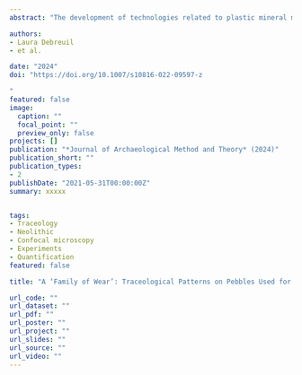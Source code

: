 ```yaml
---
abstract: "The development of technologies related to plastic mineral matters (PMM), including clay, mud, and plaster, represents a major step in cultural evolution because of their important repercussions for food processing, storage, transportation, construction, and symbolic expression in past human societies. This paper aims to illuminate the chaînes opératoires employed in the transformation of PMM and highlight early evidence for these technologies in the archaeological record. Our focus is ‘ad-hoc’ (or non-manufactured) ground stone tools used in finishing operations. Specifically, we discuss pebbles and cobbles employed to regularize, smooth, or burnish clay and mud-based products. Because these tools consist of unmodified rocks, recognizing and understanding the traces developed through use is essential for their identification. This is a pilot study that draws on experiments, ethnographic studies and quantification via confocal microscopy to assess the variability of use-wear developed on mud and clay processors. Extra attention is placed on micro-polish, not only because this type of wear has been seldom described before for such tools, but also because it appears to be highly diagnostic. We suggest that the variability observed can be described as a family of wear, that is, a range of recurrent use-wear characteristics associated with the processing of PMM. We analyze two collections associated with different chrono-cultural contexts: the Late Natufian site of Hilazon Tachtit in the Southern Levant and the Late Neolithic site of Kremasti-Kilada in Greece. At both sites, the identification of processors of PMM provides pivotal data to understand the relevant chaînes opératoires, assess the emergence and development of these technologies, and also explore symbolic behaviors."

authors:
- Laura Debreuil
- et al.

date: "2024"
doi: "https://doi.org/10.1007/s10816-022-09597-z

"
featured: false
image:
  caption: ""
  focal_point: ""
  preview_only: false
projects: []
publication: "*Journal of Archaeological Method and Theory* (2024)"
publication_short: ""
publication_types:
- 2
publishDate: "2021-05-31T00:00:00Z"
summary: xxxxx


tags:
- Traceology
- Neolithic
- Confocal microscopy
- Experiments
- Quantification
featured: false

title: "A ‘Family of Wear’: Traceological Patterns on Pebbles Used for Burnishing Pots and Processing Other Plastic Mineral Matters"

url_code: ""
url_dataset: ""
url_pdf: ""
url_poster: ""
url_project: ""
url_slides: ""
url_source: ""
url_video: ""
---
```

